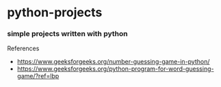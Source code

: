 # python-projects
### simple projects written with python

References
- https://www.geeksforgeeks.org/number-guessing-game-in-python/
- https://www.geeksforgeeks.org/python-program-for-word-guessing-game/?ref=lbp
